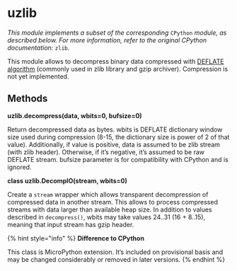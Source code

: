 # uzlib

_This module implements a subset of the corresponding_ `CPython` _module, as described below. For more information, refer to the original CPython documentation:_ `zlib`.

This module allows to decompress binary data compressed with [DEFLATE algorithm](https://en.wikipedia.org/wiki/DEFLATE) \(commonly used in zlib library and gzip archiver\). Compression is not yet implemented.

## **Methods**

**uzlib.decompress\(data, wbits=0, bufsize=0\)**

Return decompressed data as bytes. wbits is DEFLATE dictionary window size used during compression \(8-15, the dictionary size is power of 2 of that value\). Additionally, if value is positive, data is assumed to be zlib stream \(with zlib header\). Otherwise, if it’s negative, it’s assumed to be raw DEFLATE stream. bufsize parameter is for compatibility with CPython and is ignored.

**class uzlib.DecompIO\(stream, wbits=0\)**

Create a `stream` wrapper which allows transparent decompression of compressed data in another stream. This allows to process compressed streams with data larger than available heap size. In addition to values described in `decompress()`, wbits may take values 24..31 \(16 + 8..15\), meaning that input stream has gzip header.

{% hint style="info" %}
**Difference to CPython**

This class is MicroPython extension. It’s included on provisional basis and may be changed considerably or removed in later versions.
{% endhint %}

